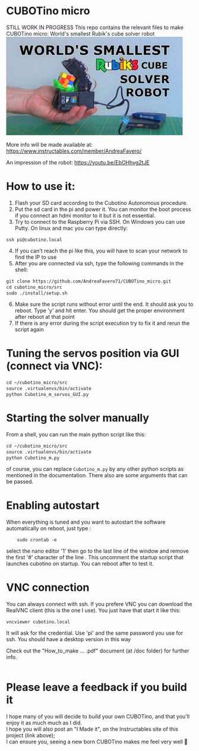 # CUBOTino micro

STILL WORK IN PROGRESS
This repo contains the relevant files to make CUBOTino micro: World's smallest Rubik's cube solver robot
![title image](/images/title.jpg)

More info will be made available at: https://www.instructables.com/member/AndreaFavero/

An impression of the robot: https://youtu.be/EbOHhvg2tJE



# How to use it:
1. Flash your SD card according to the Cubotino Autonomous procedure.
2. Put the sd card in the pi and power it. You can monitor the boot process if you connect an hdmi monitor to it but it is not essential. 
3. Try to connect to the Raspberry Pi via SSH. On Windows you can use Putty. On linux and mac you can type directly:
```
ssh pi@cubotino.local
```
4. If you can't reach the pi like this, you will have to scan your network to find the IP to use
5. After you are connected via ssh, type the following commands in the shell:
```
git clone https://github.com/AndreaFavero71/CUBOTino_micro.git
cd cubotino_micro/src
sudo ./install/setup.sh
```
6. Make sure the script runs without error until the end. It should ask you to reboot. Type 'y' and hit enter. You should get the proper environment after reboot at that point
7. If there is any error during the script execution try to fix it and rerun the script again


# Tuning the servos position via GUI (connect via VNC):
```
cd ~/cubotino_micro/src
source .virtualenvs/bin/activate
python Cubotino_m_servos_GUI.py
```

# Starting the solver manually
From a shell, you can run the main python script like this:
```
cd ~/cubotino_micro/src
source .virtualenvs/bin/activate
python Cubotino_m.py
```
of course, you can replace `Cubotino_m.py` by any other python scripts as mentioned in the documentation.
There also are some arguments that can be passed.



# Enabling autostart
When everything is tuned and you want to autostart the software automatically on reboot, just type :
```
    sudo crontab -e
```
select the nano editor '1' then go to the last line of the window and remove the first '#' character of the line . This uncomment the startup script that launches cubotino on startup. You can reboot after to test it.

# VNC connection
You can always connect with ssh. If you prefere VNC you can download the RealVNC client (this is the one I use). You just have that start it like this:
```
vncviewer cubotino.local
```
It will ask for the credential. Use 'pi' and the same password you use for ssh. You should have a desktop version in this way

Check out the "How_to_make ...  .pdf" document (at /doc folder) for further info.<br /><br />


# Please leave a feedback if you build it
I hope many of you will decide to build your own CUBOTino, and that you'll enjoy it as much much as I did. <br />
I hope you will also post an "I Made it", on the Instructables site of this project (link above); <br />
I can ensure you, seeing a new born CUBOTino makes me feel very well 🙂

